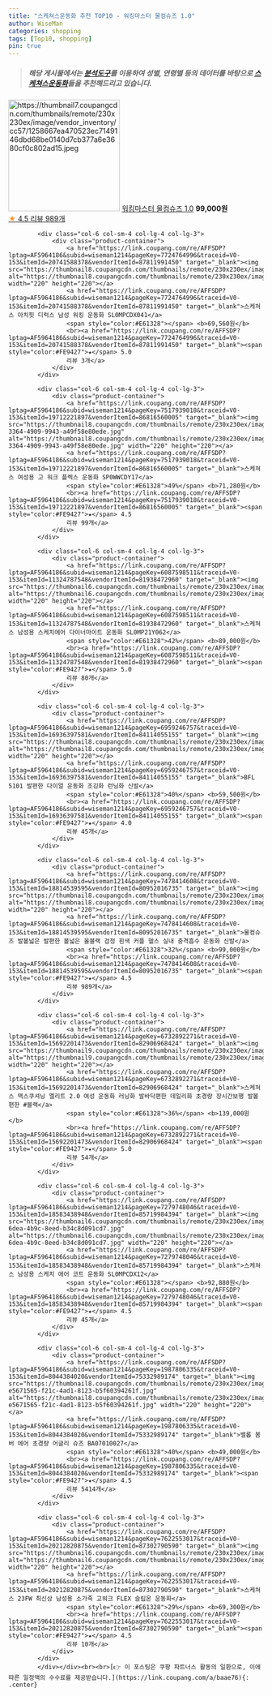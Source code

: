 ```yaml
---
title: "스케쳐스운동화 추천 TOP10 - 워킹마스터 물컹슈즈 1.0"
author: WiseMan
categories: shopping
tags: [Top10, shopping]
pin: true
---
```


> ##### 해당 게시물에서는 [**분석도구**](https://itemscout.io/)를 이용하여 **성별**, **연령별** 등의 데이터를 바탕으로 [**스케쳐스운동화**](https://link.coupang.com/a/baae76)들을 추천해드리고 있습니다.
<div class="container"><div class="row">
            <div class="col-6 col-sm-4 col-lg-4 col-lg-3">
                <div class="product-container">
                    <a href="https://link.coupang.com/re/AFFSDP?lptag=AF5964186&subid=wiseman1214&pageKey=7478414608&traceid=V0-153&itemId=13772581566&vendorItemId=80952016534" target="_blank"><img src="https://thumbnail7.coupangcdn.com/thumbnails/remote/230x230ex/image/vendor_inventory/cc57/1258667ea470523ec7149146dbd68be0140d7cb377a6e3680cf0c802ad15.jpeg" alt="https://thumbnail7.coupangcdn.com/thumbnails/remote/230x230ex/image/vendor_inventory/cc57/1258667ea470523ec7149146dbd68be0140d7cb377a6e3680cf0c802ad15.jpeg" width="220" height="220"></a>
                    <a href="https://link.coupang.com/re/AFFSDP?lptag=AF5964186&subid=wiseman1214&pageKey=7478414608&traceid=V0-153&itemId=13772581566&vendorItemId=80952016534" target="_blank">워킹마스터 물컹슈즈 1.0</a>
                    <span style="color:#E61328"></span> <b>99,000원</b>
                    <br><a href="https://link.coupang.com/re/AFFSDP?lptag=AF5964186&subid=wiseman1214&pageKey=7478414608&traceid=V0-153&itemId=13772581566&vendorItemId=80952016534" target="_blank"><span style="color:#FE9427">★</span> 4.5
                    리뷰 989개</a>
                </div>
            </div>
            
            <div class="col-6 col-sm-4 col-lg-4 col-lg-3">
                <div class="product-container">
                    <a href="https://link.coupang.com/re/AFFSDP?lptag=AF5964186&subid=wiseman1214&pageKey=7724764996&traceid=V0-153&itemId=20741588378&vendorItemId=87811991450" target="_blank"><img src="https://thumbnail8.coupangcdn.com/thumbnails/remote/230x230ex/image/vendor_inventory/d2ba/1521c11b07dc876b231262930f8705705f01ce350b8e1bdf6ebc5d7e101d.JPG" alt="https://thumbnail8.coupangcdn.com/thumbnails/remote/230x230ex/image/vendor_inventory/d2ba/1521c11b07dc876b231262930f8705705f01ce350b8e1bdf6ebc5d7e101d.JPG" width="220" height="220"></a>
                    <a href="https://link.coupang.com/re/AFFSDP?lptag=AF5964186&subid=wiseman1214&pageKey=7724764996&traceid=V0-153&itemId=20741588378&vendorItemId=87811991450" target="_blank">스케쳐스 아치핏 디럭스 남성 워킹 운동화 SL0MPCDX041</a>
                    <span style="color:#E61328"></span> <b>69,560원</b>
                    <br><a href="https://link.coupang.com/re/AFFSDP?lptag=AF5964186&subid=wiseman1214&pageKey=7724764996&traceid=V0-153&itemId=20741588378&vendorItemId=87811991450" target="_blank"><span style="color:#FE9427">★</span> 5.0
                    리뷰 3개</a>
                </div>
            </div>
            
            <div class="col-6 col-sm-4 col-lg-4 col-lg-3">
                <div class="product-container">
                    <a href="https://link.coupang.com/re/AFFSDP?lptag=AF5964186&subid=wiseman1214&pageKey=7517939018&traceid=V0-153&itemId=19712221897&vendorItemId=86816560005" target="_blank"><img src="https://thumbnail8.coupangcdn.com/thumbnails/remote/230x230ex/image/retail/images/2023/08/08/10/1/6612173b-3364-4909-9943-a49f58e80ede.jpg" alt="https://thumbnail8.coupangcdn.com/thumbnails/remote/230x230ex/image/retail/images/2023/08/08/10/1/6612173b-3364-4909-9943-a49f58e80ede.jpg" width="220" height="220"></a>
                    <a href="https://link.coupang.com/re/AFFSDP?lptag=AF5964186&subid=wiseman1214&pageKey=7517939018&traceid=V0-153&itemId=19712221897&vendorItemId=86816560005" target="_blank">스케쳐스 여성용 고 워크 플렉스 운동화 SP0WWCDY17</a>
                    <span style="color:#E61328">49%</span> <b>71,280원</b>
                    <br><a href="https://link.coupang.com/re/AFFSDP?lptag=AF5964186&subid=wiseman1214&pageKey=7517939018&traceid=V0-153&itemId=19712221897&vendorItemId=86816560005" target="_blank"><span style="color:#FE9427">★</span> 4.5
                    리뷰 99개</a>
                </div>
            </div>
            
            <div class="col-6 col-sm-4 col-lg-4 col-lg-3">
                <div class="product-container">
                    <a href="https://link.coupang.com/re/AFFSDP?lptag=AF5964186&subid=wiseman1214&pageKey=6087598511&traceid=V0-153&itemId=11324787548&vendorItemId=81938472960" target="_blank"><img src="https://thumbnail6.coupangcdn.com/thumbnails/remote/230x230ex/image/vendor_inventory/e7f7/81be69c01f62567a6875fb37a777e92fd8522b40b159d64bbbf21c52fdbc.png" alt="https://thumbnail6.coupangcdn.com/thumbnails/remote/230x230ex/image/vendor_inventory/e7f7/81be69c01f62567a6875fb37a777e92fd8522b40b159d64bbbf21c52fdbc.png" width="220" height="220"></a>
                    <a href="https://link.coupang.com/re/AFFSDP?lptag=AF5964186&subid=wiseman1214&pageKey=6087598511&traceid=V0-153&itemId=11324787548&vendorItemId=81938472960" target="_blank">스케쳐스 남성용 스케치에어 다이너마이트 운동화 SL0MP21Y062</a>
                    <span style="color:#E61328">42%</span> <b>89,000원</b>
                    <br><a href="https://link.coupang.com/re/AFFSDP?lptag=AF5964186&subid=wiseman1214&pageKey=6087598511&traceid=V0-153&itemId=11324787548&vendorItemId=81938472960" target="_blank"><span style="color:#FE9427">★</span> 5.0
                    리뷰 80개</a>
                </div>
            </div>
            
            <div class="col-6 col-sm-4 col-lg-4 col-lg-3">
                <div class="product-container">
                    <a href="https://link.coupang.com/re/AFFSDP?lptag=AF5964186&subid=wiseman1214&pageKey=6959246757&traceid=V0-153&itemId=16936397581&vendorItemId=84114055155" target="_blank"><img src="https://thumbnail8.coupangcdn.com/thumbnails/remote/230x230ex/image/vendor_inventory/5fa6/26b8b6347850b35a1bb0e820e3160ce2e52fa18b780f8b9e993c70ea8df7.jpg" alt="https://thumbnail8.coupangcdn.com/thumbnails/remote/230x230ex/image/vendor_inventory/5fa6/26b8b6347850b35a1bb0e820e3160ce2e52fa18b780f8b9e993c70ea8df7.jpg" width="220" height="220"></a>
                    <a href="https://link.coupang.com/re/AFFSDP?lptag=AF5964186&subid=wiseman1214&pageKey=6959246757&traceid=V0-153&itemId=16936397581&vendorItemId=84114055155" target="_blank">BFL 5101 발편한 다이얼 운동화 조깅화 런닝화 신발</a>
                    <span style="color:#E61328">40%</span> <b>59,500원</b>
                    <br><a href="https://link.coupang.com/re/AFFSDP?lptag=AF5964186&subid=wiseman1214&pageKey=6959246757&traceid=V0-153&itemId=16936397581&vendorItemId=84114055155" target="_blank"><span style="color:#FE9427">★</span> 4.0
                    리뷰 45개</a>
                </div>
            </div>
            
            <div class="col-6 col-sm-4 col-lg-4 col-lg-3">
                <div class="product-container">
                    <a href="https://link.coupang.com/re/AFFSDP?lptag=AF5964186&subid=wiseman1214&pageKey=7478414608&traceid=V0-153&itemId=18814539595&vendorItemId=80952016735" target="_blank"><img src="https://thumbnail8.coupangcdn.com/thumbnails/remote/230x230ex/image/vendor_inventory/6e00/5213329ec4641a64bcc2b8ecb657b775a67a00820f16fcc9316075201f40.jpeg" alt="https://thumbnail8.coupangcdn.com/thumbnails/remote/230x230ex/image/vendor_inventory/6e00/5213329ec4641a64bcc2b8ecb657b775a67a00820f16fcc9316075201f40.jpeg" width="220" height="220"></a>
                    <a href="https://link.coupang.com/re/AFFSDP?lptag=AF5964186&subid=wiseman1214&pageKey=7478414608&traceid=V0-153&itemId=18814539595&vendorItemId=80952016735" target="_blank">물컹슈즈 발볼넓은 발편한 볼넓은 올블랙 검정 흰색 커플 헬스 실내 충격흡수 운동화 신발</a>
                    <span style="color:#E61328">32%</span> <b>99,000원</b>
                    <br><a href="https://link.coupang.com/re/AFFSDP?lptag=AF5964186&subid=wiseman1214&pageKey=7478414608&traceid=V0-153&itemId=18814539595&vendorItemId=80952016735" target="_blank"><span style="color:#FE9427">★</span> 4.5
                    리뷰 989개</a>
                </div>
            </div>
            
            <div class="col-6 col-sm-4 col-lg-4 col-lg-3">
                <div class="product-container">
                    <a href="https://link.coupang.com/re/AFFSDP?lptag=AF5964186&subid=wiseman1214&pageKey=6732892271&traceid=V0-153&itemId=15692201473&vendorItemId=82906968424" target="_blank"><img src="https://thumbnail9.coupangcdn.com/thumbnails/remote/230x230ex/image/vendor_inventory/415b/8c2e615390bb6cd472370b1a4d6d38de8fa331d1531be7baeaeaad945e23.jpg" alt="https://thumbnail9.coupangcdn.com/thumbnails/remote/230x230ex/image/vendor_inventory/415b/8c2e615390bb6cd472370b1a4d6d38de8fa331d1531be7baeaeaad945e23.jpg" width="220" height="220"></a>
                    <a href="https://link.coupang.com/re/AFFSDP?lptag=AF5964186&subid=wiseman1214&pageKey=6732892271&traceid=V0-153&itemId=15692201473&vendorItemId=82906968424" target="_blank">스케쳐스 맥스쿠셔닝 엘리트 2.0 여성 운동화 러닝화 발바닥편한 데일리화 초경량 장시간보행 발볼편한 #블랙</a>
                    <span style="color:#E61328">36%</span> <b>139,000원</b>
                    <br><a href="https://link.coupang.com/re/AFFSDP?lptag=AF5964186&subid=wiseman1214&pageKey=6732892271&traceid=V0-153&itemId=15692201473&vendorItemId=82906968424" target="_blank"><span style="color:#FE9427">★</span> 5.0
                    리뷰 54개</a>
                </div>
            </div>
            
            <div class="col-6 col-sm-4 col-lg-4 col-lg-3">
                <div class="product-container">
                    <a href="https://link.coupang.com/re/AFFSDP?lptag=AF5964186&subid=wiseman1214&pageKey=7279748046&traceid=V0-153&itemId=18583438948&vendorItemId=85719984394" target="_blank"><img src="https://thumbnail6.coupangcdn.com/thumbnails/remote/230x230ex/image/retail/images/2023/04/19/18/6/d6a7d4aa-6dea-4b9c-8eed-b34c8d091cd7.jpg" alt="https://thumbnail6.coupangcdn.com/thumbnails/remote/230x230ex/image/retail/images/2023/04/19/18/6/d6a7d4aa-6dea-4b9c-8eed-b34c8d091cd7.jpg" width="220" height="220"></a>
                    <a href="https://link.coupang.com/re/AFFSDP?lptag=AF5964186&subid=wiseman1214&pageKey=7279748046&traceid=V0-153&itemId=18583438948&vendorItemId=85719984394" target="_blank">스케쳐스 남성용 스케치 에어 코트 운동화 SL0MPCDX12</a>
                    <span style="color:#E61328"></span> <b>92,880원</b>
                    <br><a href="https://link.coupang.com/re/AFFSDP?lptag=AF5964186&subid=wiseman1214&pageKey=7279748046&traceid=V0-153&itemId=18583438948&vendorItemId=85719984394" target="_blank"><span style="color:#FE9427">★</span> 4.5
                    리뷰 45개</a>
                </div>
            </div>
            
            <div class="col-6 col-sm-4 col-lg-4 col-lg-3">
                <div class="product-container">
                    <a href="https://link.coupang.com/re/AFFSDP?lptag=AF5964186&subid=wiseman1214&pageKey=1987806335&traceid=V0-153&itemId=8044384020&vendorItemId=75332989174" target="_blank"><img src="https://thumbnail8.coupangcdn.com/thumbnails/remote/230x230ex/image/retail/images/4349706949157382-e5671565-f21c-4ad1-8123-b5f60394261f.jpg" alt="https://thumbnail8.coupangcdn.com/thumbnails/remote/230x230ex/image/retail/images/4349706949157382-e5671565-f21c-4ad1-8123-b5f60394261f.jpg" width="220" height="220"></a>
                    <a href="https://link.coupang.com/re/AFFSDP?lptag=AF5964186&subid=wiseman1214&pageKey=1987806335&traceid=V0-153&itemId=8044384020&vendorItemId=75332989174" target="_blank">밸롭 봄버 에어 초경량 어글리 슈즈 BA07010027</a>
                    <span style="color:#E61328">40%</span> <b>49,000원</b>
                    <br><a href="https://link.coupang.com/re/AFFSDP?lptag=AF5964186&subid=wiseman1214&pageKey=1987806335&traceid=V0-153&itemId=8044384020&vendorItemId=75332989174" target="_blank"><span style="color:#FE9427">★</span> 4.5
                    리뷰 5414개</a>
                </div>
            </div>
            
            <div class="col-6 col-sm-4 col-lg-4 col-lg-3">
                <div class="product-container">
                    <a href="https://link.coupang.com/re/AFFSDP?lptag=AF5964186&subid=wiseman1214&pageKey=7622553017&traceid=V0-153&itemId=20212820875&vendorItemId=87302790590" target="_blank"><img src="https://thumbnail6.coupangcdn.com/thumbnails/remote/230x230ex/image/vendor_inventory/9fc1/f3b94334f4bad3aee893db7711d533a607f6bdd9eeb740a185e52396abaa.jpg" alt="https://thumbnail6.coupangcdn.com/thumbnails/remote/230x230ex/image/vendor_inventory/9fc1/f3b94334f4bad3aee893db7711d533a607f6bdd9eeb740a185e52396abaa.jpg" width="220" height="220"></a>
                    <a href="https://link.coupang.com/re/AFFSDP?lptag=AF5964186&subid=wiseman1214&pageKey=7622553017&traceid=V0-153&itemId=20212820875&vendorItemId=87302790590" target="_blank">스케쳐스 23FW 최신상 남성용 소가죽 고워크 FLEX 슬립온 운동화</a>
                    <span style="color:#E61328">29%</span> <b>69,300원</b>
                    <br><a href="https://link.coupang.com/re/AFFSDP?lptag=AF5964186&subid=wiseman1214&pageKey=7622553017&traceid=V0-153&itemId=20212820875&vendorItemId=87302790590" target="_blank"><span style="color:#FE9427">★</span> 4.5
                    리뷰 10개</a>
                </div>
            </div>
            </div></div><br><br>[👉 이 포스팅은 쿠팡 파트너스 활동의 일환으로, 이에 따른 일정액의 수수료를 제공받습니다.](https://link.coupang.com/a/baae76){: .center}